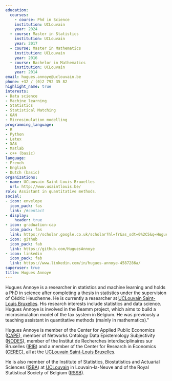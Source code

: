 ```yaml
---
education:
  courses:
    - course: Phd in Science
    institution: UCLouvain
    year: 2024
  - course: Master in Statistics
    institution: UCLouvain
    year: 2017
  - course: Master in Mathematics
    institution: UCLouvain
    year: 2016
  - course: Bachelor in Mathematics
    institution: UCLouvain
    year: 2014
email: hugues.annoye@uclouvain.be
phone: +32 / (0)2 792 35 82
highlight_name: true
interests:
- Data science
- Machine learning
- Statistics
- Statistical Matching
- GAN
- Microsimulation modelling
programming_language:
- R
- Python
- Latex
- SAS
- Matlab 
- c++ (basic)
language:
- French
- English 
- Dutch (basic)
organizations:
- name: UCLouvain Saint-Louis Bruxelles
  url: http://www.usaintlouis.be/
role: Assistant in quantitative methods.
social:
- icon: envelope
  icon_pack: fas
  link: /#contact
- display:
    header: true
- icon: graduation-cap
  icon_pack: fas
  link: https://scholar.google.co.uk/scholar?hl=fr&as_sdt=0%2C5&q=Hugues+Annoye&oq=Hugu
- icon: github
  icon_pack: fab
  link: https://github.com/HuguesAnnoye
- icon: linkedin
  icon_pack: fab
  link: https://www.linkedin.com/in/hugues-annoye-4587286a/
superuser: true
title: Hugues Annoye
---
```


Hugues Annoye is a researcher in statistics and machine learning and holds a PhD in science after completing a thesis in statistics under the supervision of Cédric Heuchenne. He is currently a researcher at <a href="https://www.usaintlouis.be">UCLouvain Saint-Louis Bruxelles</a>.  His research interests include statistics and data science. 
Hugues Annoye is involved in the Beamm project, which aims to build a microsimulation model of the tax system in Belgium. He was previously a teaching assistant in quantitative methods (mainly in mathematics)."

Hugues Annoye is member of the Center for Applied Public Economics (<a href="https://cape-saintlouis.be/">CAPE</a>), member of Networks Ontology Data Epistemology Subjectivity (<a href="https://www3.usaintlouis.be/4DACTION/rechw_detail_unite/11/F">NODES</a>), member of the Institut de Recherches interdisciplinaires sur Bruxelles (<a href="https://irib.be">IRIB</a>) and a member of the Center for Research in Economics (<a href="https://cerec.be">CEREC</a>), all at the <a href="https://www.usaintlouis.be">UCLouvain Saint-Louis Bruxelles</a>. 

He is also member of the Institute of Statistics, Biostatistics and Actuarial Sciences (<a href="https://uclouvain.be/en/research-institutes/lidam/isba">ISBA</a>) at <a href="https://uclouvain.be/en/index.html">UCLouvain</a> in Louvain-la-Neuve and of the Royal Statistical Society of Belgium (<a href="https://rssb.be/">RSSB</a>).

